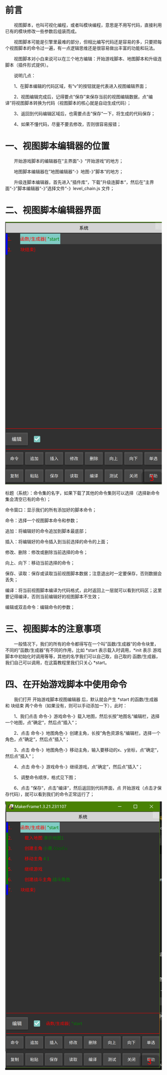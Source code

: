 # 前言

&emsp;&emsp;视图脚本，也叫可视化编程，或者叫模块编程，意思是不用写代码，直接利用已有的模块修改一些参数后组装而成。

&emsp;&emsp;视图脚本可能是引擎里最难的部分，但相比编写代码还是容易的多，只要把每个视图脚本的命令过一遍，有一点逻辑思维还是很容易做出丰富的功能和玩法。

&emsp;&emsp;视图脚本对小白来说可以在三个地方编辑：开始游戏脚本、地图脚本和升级连脚本（插件形式提供）。

&emsp;&emsp;说明几点：

&emsp;&emsp;1、在脚本编辑的代码区域，有“v”的按钮就是代表进入视图编辑界面；

&emsp;&emsp;2、视图编辑完成后，记得要点“保存”来保存当前的视图编辑数据，点“编译”将视图脚本转换为代码（视图脚本的核心就是自动生成代码）；

&emsp;&emsp;3、返回到代码编辑区域后，也需要点击”保存“一下，将生成的代码保存；

&emsp;&emsp;4、如果不懂代码，尽量不要去修改，否则很容易报错；

# 一、视图脚本编辑器的位置

&emsp;&emsp;开始游戏脚本的编辑器在“主界面”-》“开始游戏”的地方；

&emsp;&emsp;地图脚本编辑器在”地图编辑器“-》地图-》”脚本“的地方；

&emsp;&emsp;升级连脚本编辑器，首先进入”插件库“，下载”升级连脚本“，然后在”主界面“-》”脚本编辑器“-》”选择文件“-》level_chain.js 文件；

# 二、视图脚本编辑器界面

![1691030239221](image/5.脚本初探/1691030239221.png)

标题（系统）：命令集的名字，如果下载了其他的命令集则可以选择（选择新命令集会清空已有的命令）；

命令窗口：显示我们的所有添加好的脚本命令；

命令：选择一个视图脚本命令和参数；

追加：将编辑好的命令追加到脚本最底部；

插入：将编辑好的命令插入到当前选择的命令的上面；

修改、删除：修改或删除当前选择的命令；

向上、向下：移动当前选择的命令；

保存、读取：保存或读取当前视图脚本数据；注意退出时一定要保存，否则数据会丢失；

编译：将当前视图脚本编译为代码格式，此时返回上一层就可以看到代码区；这里要记得编译，否则当前编辑好的视图脚本不生效；

编辑或双击命令：编辑命令的参数；

# 三、视图脚本的注意事项

&emsp;&emsp;一般情况下，我们的所有的命令都得写在一个叫”函数/生成器“的命令块里，不同的”函数/生成器“有不同的作用，比如 *start 表示载入时调用，*init 表示 游戏脚本中初始化时调用等等，其他的名字我们可以自己取，自己取的 函数/生成器，我们自己可以调用，在这篇教程里我们只关心 *start。

# 四、在开始游戏脚本中使用命令

&emsp;&emsp;我们打开 开始游戏脚本视图编辑器 后，默认就会产生 *start 的函数/生成器 和 块结束 两个命令（如果没有，则可以手动添加一下），此时：

&emsp;&emsp;1、我们点击  命令-》游戏命令-》载入地图，然后长按”地图名“编辑栏，选择一个地图，点”确定“，然后点”插入“；

&emsp;&emsp;2、点击 命令-》地图角色-》创建主角，长按”角色资源名“编辑栏，选择一个角色，点”确定“，然后点”插入“；

&emsp;&emsp;3、点击 命令-》地图角色-》移动主角，输入要移动的x、y坐标，点”确定“，然后点”插入“；

&emsp;&emsp;4、点击 命令-》游戏命令-》继续游戏，点”确定“，然后点”插入“；

&emsp;&emsp;5、调整命令顺序，格式见下图；

&emsp;&emsp;6、点击 ”保存“，点击”编译“，然后返回到代码界面，点 开始游戏（点击才保存代码），就可以看到我们的命令正常运行了；

![1691031557391](image/5.脚本初探/1691031557391.png)
